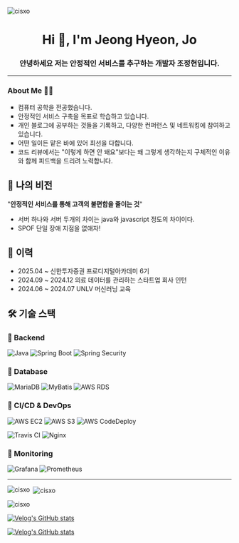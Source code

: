 
<p align="left"> <img src="https://komarev.com/ghpvc/?username=cisxo&label=Profile%20views&color=0e75b6&style=flat" alt="cisxo" /> </p>
<h1 align="center">Hi 👋, I'm Jeong Hyeon, Jo</h1>
<h3 align="center">안녕하세요 저는 안정적인 서비스를 추구하는 개발자 조정현입니다.</h3>

---

### About Me 👋🏻
<ul style = "list-style-type:square;">
<li> 컴퓨터 공학을 전공했습니다. </li>
<li> 안정적인 서비스 구축을 목표로 학습하고 있습니다. </li>
<li> 개인 블로그에 공부하는 것들을 기록하고, 다양한 컨퍼런스 및 네트워킹에 참여하고 있습니다. </li>
<li> 어떤 일이든 맡은 바에 있어 최선을 다합니다.</li>
<li>코드 리뷰에서는 "이렇게 하면 안 돼요"보다는 왜 그렇게 생각하는지 구체적인 이유와 함께 피드백을 드리려 노력합니다.</li>

</ul>


## 🌟 나의 비전
"**안정적인 서비스를 통해 고객의 불편함을 줄이는 것**"
- 서버 하나와 서버 두개의 차이는 java와 javascript 정도의 차이이다.
- SPOF 단일 장애 지점을 없애자!


## 📌 이력
* 2025.04 ~         신한투자증권 프로디지털아카데미 6기
* 2024.09 ~ 2024.12 의료 데이터를 관리하는 스타트업 회사 인턴
* 2024.06 ~ 2024.07 UNLV 머신러닝 교육


## 🛠 기술 스택

### 📌 Backend
![Java](https://img.shields.io/badge/Java-ED8B00?style=for-the-badge&logo=java&logoColor=white) ![Spring Boot](https://img.shields.io/badge/Spring%20Boot-6DB33F?style=for-the-badge&logo=spring-boot&logoColor=white) ![Spring Security](https://img.shields.io/badge/Spring%20Security-6DB33F?style=for-the-badge&logo=spring-security&logoColor=white)

### 📌 Database
![MariaDB](https://img.shields.io/badge/MariaDB-003545?style=for-the-badge&logo=mariadb&logoColor=white) ![MyBatis](https://img.shields.io/badge/MyBatis-DC382D?style=for-the-badge&logo=&logoColor=white) ![AWS RDS](https://img.shields.io/badge/AWS%20RDS-527FFF?style=for-the-badge&logo=amazon-aws&logoColor=white)

### 📌 CI/CD & DevOps
![AWS EC2](https://img.shields.io/badge/AWS%20EC2-FF9900?style=for-the-badge&logo=amazon-aws&logoColor=white) ![AWS S3](https://img.shields.io/badge/AWS%20S3-569A31?style=for-the-badge&logo=amazon-aws&logoColor=white) ![AWS CodeDeploy](https://img.shields.io/badge/AWS%20CodeDeploy-232F3E?style=for-the-badge&logo=amazon-aws&logoColor=white)

![Travis CI](https://img.shields.io/badge/TravisCI-3EAAAF?style=for-the-badge&logo=travisci&logoColor=white)  ![Nginx](https://img.shields.io/badge/Nginx-269539?style=for-the-badge&logo=nginx&logoColor=white)

### 📌 Monitoring
![Grafana](https://img.shields.io/badge/Grafana-F46800?style=for-the-badge&logo=grafana&logoColor=white)  ![Prometheus](https://img.shields.io/badge/Prometheus-E6522C?style=for-the-badge&logo=prometheus&logoColor=white)

---
<p><img align="left" src="https://github-readme-stats.vercel.app/api/top-langs?username=cisxo&show_icons=true&locale=en&layout=compact" alt="cisxo" /></p>


<p>&nbsp;<img align="center" src="https://github-readme-stats.vercel.app/api?username=cisxo&show_icons=true&locale=en" alt="cisxo" /></p>

<p><img align="center" src="https://github-readme-streak-stats.herokuapp.com/?user=cisxo&" alt="cisxo" /></p>

[![Velog's GitHub stats](https://velog-readme-stats.vercel.app/api/badge?name=cisxo)](https://velog.io/@cisxo/posts)

[![Velog's GitHub stats](https://velog-readme-stats.vercel.app/api?name=cisxo)](https://velog-readme-stats.vercel.app/api/redirect?name=cisxo)
